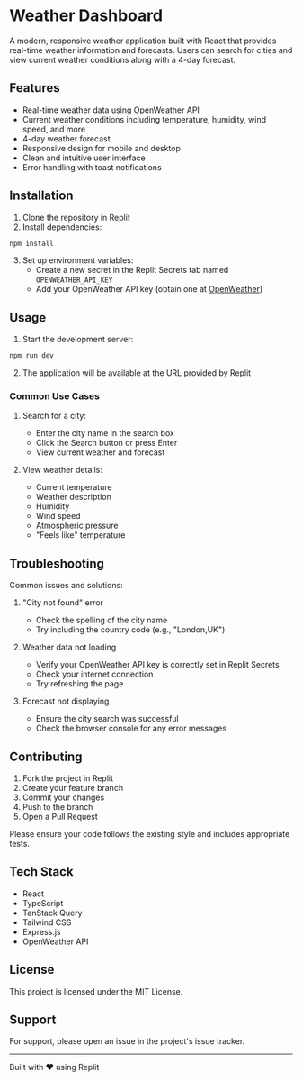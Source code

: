 
# Weather Dashboard

A modern, responsive weather application built with React that provides real-time weather information and forecasts. Users can search for cities and view current weather conditions along with a 4-day forecast.

## Features

- Real-time weather data using OpenWeather API
- Current weather conditions including temperature, humidity, wind speed, and more
- 4-day weather forecast
- Responsive design for mobile and desktop
- Clean and intuitive user interface
- Error handling with toast notifications

## Installation

1. Clone the repository in Replit
2. Install dependencies:
```bash
npm install
```
3. Set up environment variables:
   - Create a new secret in the Replit Secrets tab named `OPENWEATHER_API_KEY`
   - Add your OpenWeather API key (obtain one at [OpenWeather](https://openweathermap.org/api))

## Usage

1. Start the development server:
```bash
npm run dev
```
2. The application will be available at the URL provided by Replit

### Common Use Cases

1. Search for a city:
   - Enter the city name in the search box
   - Click the Search button or press Enter
   - View current weather and forecast

2. View weather details:
   - Current temperature
   - Weather description
   - Humidity
   - Wind speed
   - Atmospheric pressure
   - "Feels like" temperature

## Troubleshooting

Common issues and solutions:

1. "City not found" error
   - Check the spelling of the city name
   - Try including the country code (e.g., "London,UK")

2. Weather data not loading
   - Verify your OpenWeather API key is correctly set in Replit Secrets
   - Check your internet connection
   - Try refreshing the page

3. Forecast not displaying
   - Ensure the city search was successful
   - Check the browser console for any error messages

## Contributing

1. Fork the project in Replit
2. Create your feature branch
3. Commit your changes
4. Push to the branch
5. Open a Pull Request

Please ensure your code follows the existing style and includes appropriate tests.

## Tech Stack

- React
- TypeScript
- TanStack Query
- Tailwind CSS
- Express.js
- OpenWeather API

## License

This project is licensed under the MIT License.

## Support

For support, please open an issue in the project's issue tracker.

---
Built with ♥️ using Replit
